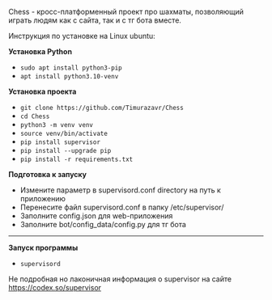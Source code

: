 Chess - кросс-платформенный проект про шахматы, позволяющий играть людям как с сайта, так и с тг бота вместе.

Инструкция по установке на Linux ubuntu:

**Установка Python**

* `sudo apt install python3-pip`
* `apt install python3.10-venv`

**Установка проекта**

* `git clone https://github.com/Timurazavr/Chess`
* `cd Chess`
* `python3 -m venv venv`
* `source venv/bin/activate`
* `pip install supervisor`
* `pip install --upgrade pip`
* `pip install -r requirements.txt`

**Подготовка к запуску**
* Измените параметр в supervisord.conf directory на путь к приложению
* Перенесите файл supervisord.conf в папку /etc/supervisor/
* Заполните config.json для web-приложения
* Заполните bot/config_data/config.py для тг бота

****
**Запуск программы**

* `supervisord`

Не подробная но лаконичная информация о supervisor на сайте https://codex.so/supervisor
